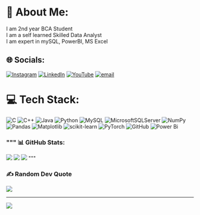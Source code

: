 # 💫 About Me:
I am 2nd year BCA Student<br>I am a self learned Skilled Data Analyst <br>I am expert in mySQL, PowerBI, MS Excel


## 🌐 Socials:
[![Instagram](https://img.shields.io/badge/Instagram-%23E4405F.svg?logo=Instagram&logoColor=white)](https://instagram.com/fanwritex) [![LinkedIn](https://img.shields.io/badge/LinkedIn-%230077B5.svg?logo=linkedin&logoColor=white)](https://linkedin.com/in/www.linkedin.com/in/muhammadsamadqureshi) [![YouTube](https://img.shields.io/badge/YouTube-%23FF0000.svg?logo=YouTube&logoColor=white)](https://youtube.com/@fanwritex) [![email](https://img.shields.io/badge/Email-D14836?logo=gmail&logoColor=white)](mailto:mmd.samad.qureshi@gmail.com) 

# 💻 Tech Stack:
![C](https://img.shields.io/badge/c-%2300599C.svg?style=for-the-badge&logo=c&logoColor=white) ![C++](https://img.shields.io/badge/c++-%2300599C.svg?style=for-the-badge&logo=c%2B%2B&logoColor=white) ![Java](https://img.shields.io/badge/java-%23ED8B00.svg?style=for-the-badge&logo=openjdk&logoColor=white) ![Python](https://img.shields.io/badge/python-3670A0?style=for-the-badge&logo=python&logoColor=ffdd54) ![MySQL](https://img.shields.io/badge/mysql-4479A1.svg?style=for-the-badge&logo=mysql&logoColor=white) ![MicrosoftSQLServer](https://img.shields.io/badge/Microsoft%20SQL%20Server-CC2927?style=for-the-badge&logo=microsoft%20sql%20server&logoColor=white) ![NumPy](https://img.shields.io/badge/numpy-%23013243.svg?style=for-the-badge&logo=numpy&logoColor=white) ![Pandas](https://img.shields.io/badge/pandas-%23150458.svg?style=for-the-badge&logo=pandas&logoColor=white) ![Matplotlib](https://img.shields.io/badge/Matplotlib-%23ffffff.svg?style=for-the-badge&logo=Matplotlib&logoColor=black) ![scikit-learn](https://img.shields.io/badge/scikit--learn-%23F7931E.svg?style=for-the-badge&logo=scikit-learn&logoColor=white) ![PyTorch](https://img.shields.io/badge/PyTorch-%23EE4C2C.svg?style=for-the-badge&logo=PyTorch&logoColor=white) ![GitHub](https://img.shields.io/badge/github-%23121011.svg?style=for-the-badge&logo=github&logoColor=white) ![Power Bi](https://img.shields.io/badge/power_bi-F2C811?style=for-the-badge&logo=powerbi&logoColor=black)
### """ 📊 GitHub Stats:
![](https://github-readme-stats.vercel.app/api?username=CorvusCell&theme=dark&hide_border=false&include_all_commits=true&count_private=true)
![](https://github-readme-streak-stats.herokuapp.com/?user=CorvusCell&theme=dark&hide_border=false)
![](https://github-readme-stats.vercel.app/api/top-langs/?username=CorvusCell&theme=dark&hide_border=false&layout=compact&langs_count=8)
""" 
### ✍️ Random Dev Quote
![](https://quotes-github-readme.vercel.app/api?type=horizontal&theme=radical)

---
[![](https://visitcount.itsvg.in/api?id=CorvusCell&icon=0&color=0)](https://visitcount.itsvg.in)

<!-- Proudly created with GPRM ( https://gprm.itsvg.in ) -->

